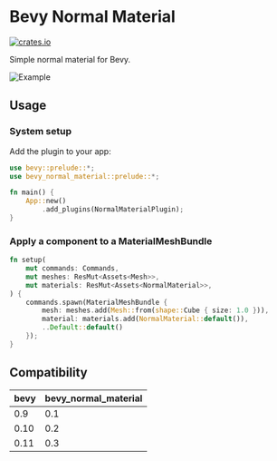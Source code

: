 
# Bevy Normal Material

[![crates.io](https://img.shields.io/crates/v/bevy_normal_material)](https://crates.io/crates/bevy_normal_material)

Simple normal material for Bevy.

![Example](https://user-images.githubusercontent.com/1085910/202606799-2f8851cf-3006-44f2-a0e5-5cccbd76ea3a.png)

## Usage

### System setup

Add the plugin to your app:

```rust
use bevy::prelude::*;
use bevy_normal_material::prelude::*;

fn main() {
    App::new()
        .add_plugins(NormalMaterialPlugin);
}
```

### Apply a component to a MaterialMeshBundle

```rust
fn setup(
    mut commands: Commands,
    mut meshes: ResMut<Assets<Mesh>>,
    mut materials: ResMut<Assets<NormalMaterial>>,
) {
    commands.spawn(MaterialMeshBundle {
        mesh: meshes.add(Mesh::from(shape::Cube { size: 1.0 })),
        material: materials.add(NormalMaterial::default()),
        ..Default::default()
    });
}
```

## Compatibility

| bevy | bevy_normal_material |
| ---- | ------------- |
| 0.9  | 0.1           |
| 0.10  | 0.2           |
| 0.11  | 0.3           |